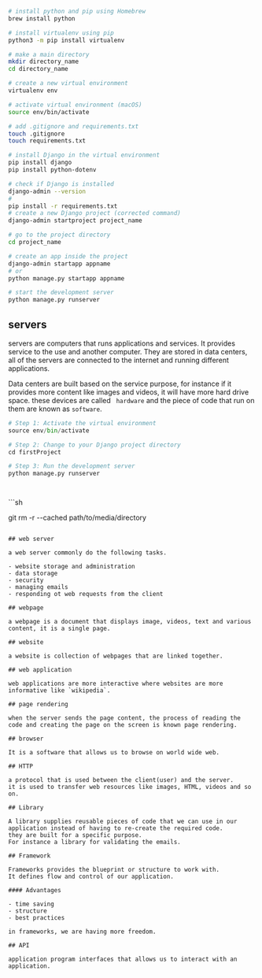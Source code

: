 ```sh
# install python and pip using Homebrew
brew install python

# install virtualenv using pip
python3 -m pip install virtualenv

# make a main directory
mkdir directory_name
cd directory_name

# create a new virtual environment
virtualenv env

# activate virtual environment (macOS)
source env/bin/activate

# add .gitignore and requirements.txt
touch .gitignore
touch requirements.txt

# install Django in the virtual environment
pip install django
pip install python-dotenv

# check if Django is installed
django-admin --version
#
pip install -r requirements.txt
# create a new Django project (corrected command)
django-admin startproject project_name

# go to the project directory
cd project_name

# create an app inside the project
django-admin startapp appname
# or
python manage.py startapp appname

# start the development server
python manage.py runserver
```

## servers

servers are computers that runs applications and services.
It provides service to the use and another computer.
They are stored in data centers, all of the servers are connected to the internet and running different applications.

Data centers are built based on the service purpose, for instance if it provides more content like images and videos, it will have more hard drive space.
these devices are called ` hardware` and the piece of code that run on them are known as `software`.

```py
# Step 1: Activate the virtual environment
source env/bin/activate

# Step 2: Change to your Django project directory
cd firstProject

# Step 3: Run the development server
python manage.py runserver




```

‍‍‍‍‍‍‍‍‍‍‍‍‍‍‍‍```sh

<!-- to stop or remove a file from already committed file to github. -->

git rm -r --cached path/to/media/directory

```

## web server

a web server commonly do the following tasks.

- website storage and administration
- data storage
- security
- managing emails
- responding ot web requests from the client

## webpage

a webpage is a document that displays image, videos, text and various content, it is a single page.

## website

a website is collection of webpages that are linked together.

## web application

web applications are more interactive where websites are more informative like `wikipedia`.

## page rendering

when the server sends the page content, the process of reading the code and creating the page on the screen is known page rendering.

## browser

It is a software that allows us to browse on world wide web.

## HTTP

a protocol that is used between the client(user) and the server.
it is used to transfer web resources like images, HTML, videos and so on.

## Library

A library supplies reusable pieces of code that we can use in our application instead of having to re-create the required code.
they are built for a specific purpose.
For instance a library for validating the emails.

## Framework

Frameworks provides the blueprint or structure to work with.
It defines flow and control of our application.

#### Advantages

- time saving
- structure
- best practices

in frameworks, we are having more freedom.

## API

application program interfaces that allows us to interact with an application.
```
